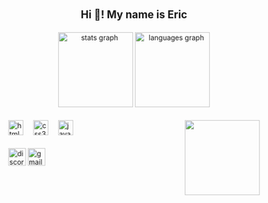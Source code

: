 <h2 align="center">Hi 👋! My name is Eric</h2>

###

<div align="center">
  <img src="https://github-readme-stats.vercel.app/api?username=Ericdsr&hide_title=false&hide_rank=false&show_icons=true&include_all_commits=true&count_private=true&disable_animations=false&theme=dracula&locale=en&hide_border=false" height="150" alt="stats graph"  />
  <img src="https://github-readme-stats.vercel.app/api/top-langs?username=Ericdsr&locale=en&hide_title=false&layout=compact&card_width=320&langs_count=5&theme=dracula&hide_border=false" height="150" alt="languages graph"  />
</div>

###

<img align="right" height="150" src="https://thumbs.gfycat.com/PepperyGrizzledClownanemonefish-max-1mb.gif"  />

###

<div align="left">
  <img src="https://cdn.jsdelivr.net/gh/devicons/devicon/icons/html5/html5-original.svg" height="30" alt="html5 logo"  />
  <img width="12" />
  <img src="https://cdn.jsdelivr.net/gh/devicons/devicon/icons/css3/css3-original.svg" height="30" alt="css3 logo"  />
  <img width="12" />
  <img src="https://cdn.jsdelivr.net/gh/devicons/devicon/icons/javascript/javascript-original.svg" height="30" alt="javascript logo"  />
</div>

###

<div align="left">
  <img src="https://img.shields.io/static/v1?message=Discord&logo=discord&label=&color=7289DA&logoColor=white&labelColor=&style=for-the-badge" height="35" alt="discord logo"  />
  <img src="https://img.shields.io/static/v1?message=Gmail&logo=gmail&label=dasilvarochaeric@gmail.com&color=D14836&logoColor=white&labelColor=&style=for-the-badge" height="35" alt="gmail logo"  />
<a href="https : //mw.linkedin.com/in/eric-da-silva-rocha/" target=">
<img src="https://img.shie1ds.io/static/v1?message—LinkedIn&10go—1inkedin&1abe1—&c010r—Oê77BS&IogoC010r—white&Iabe1C010r—&sty1e—for-the-badge" height="3S">
</a>
</div>

###

<br clear="both">


###
